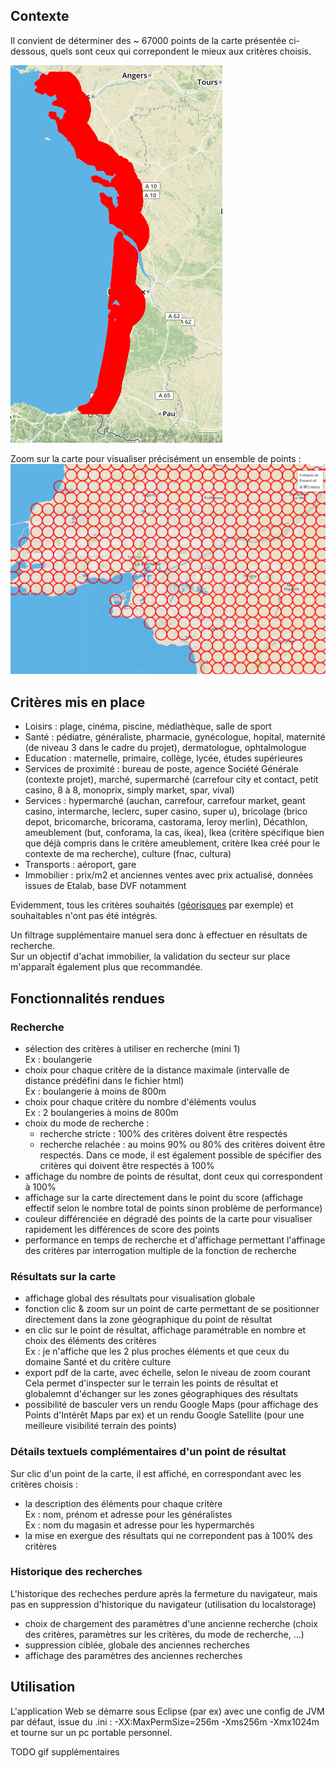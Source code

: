 ## Contexte

Il convient de déterminer des ~ 67000 points de la carte présentée ci-dessous, quels sont ceux qui correpondent le mieux aux critères choisis.

![image of the map all points](/screenshots/screenshot_map_all_points.png "Map avec tous les points de la carte")

Zoom sur la carte pour visualiser précisément un ensemble de points :
![image of the map all points](/screenshots/screenshot_map_all_points_detail_example.png "Zoom sur la map des points de résultat")

## Critères mis en place

  - Loisirs : plage, cinéma, piscine, médiathèque, salle de sport
  - Santé : pédiatre, généraliste, pharmacie, gynécologue, hopital, maternité (de niveau 3 dans le cadre du projet), dermatologue, ophtalmologue
  - Education : maternelle, primaire, collège, lycée, études supérieures
  - Services de proximité : bureau de poste, agence Société Générale (contexte projet), marché, supermarché (carrefour city et contact, petit casino, 8 à 8, monoprix, simply market, spar, vival)
  - Services : hypermarché (auchan, carrefour, carrefour market, geant casino, intermarche, leclerc, super casino, super u), bricolage (brico depot, bricomarche, bricorama, castorama, leroy merlin), Décathlon, ameublement (but, conforama, la cas, ikea), Ikea (critère spécifique bien que déjà compris dans le critère ameublement, critère Ikea créé pour le contexte de ma recherche), culture (fnac, cultura)
  - Transports : aéroport, gare
  - Immobilier : prix/m2 et anciennes ventes avec prix actualisé, données issues de Etalab, base DVF notamment
   
Evidemment, tous les critères souhaités ([géorisques](https://www.georisques.gouv.fr/) par exemple) et souhaitables n'ont pas été intégrés.

Un filtrage supplémentaire manuel sera donc à effectuer en résultats de recherche.  
Sur un objectif d'achat immobilier, la validation du secteur sur place m'apparaît également plus que recommandée.

## Fonctionnalités rendues

### Recherche
  - sélection des critères à utiliser en recherche (mini 1)  
  Ex : boulangerie
  - choix pour chaque critère de la distance maximale (intervalle de distance prédéfini dans le fichier html)    
  Ex : boulangerie à moins de 800m
  - choix pour chaque critère du nombre d'éléments voulus  
  Ex : 2 boulangeries à moins de 800m
  - choix du mode de recherche : 
    - recherche stricte : 100% des critères doivent être respectés
    - recherche relachée : au moins 90% ou 80% des critères doivent être respectés. Dans ce mode, il est également possible de spécifier des critères qui doivent être respectés à 100%  
 - affichage du nombre de points de résultat, dont ceux qui correspondent à 100%
 - affichage sur la carte directement dans le point du score (affichage effectif selon le nombre total de points sinon problème de performance)
 - couleur différenciée en dégradé des points de la carte pour visualiser rapidement les différences de score des points
 - performance en temps de recherche et d'affichage permettant l'affinage des critères par interrogation multiple de la fonction de recherche
 
### Résultats sur la carte
 - affichage global des résultats pour visualisation globale
 - fonction clic & zoom sur un point de carte permettant de se positionner directement dans la zone géographique du point de résultat
 - en clic sur le point de résultat, affichage paramétrable en nombre et choix des éléments des critères  
 Ex : je n'affiche que les 2 plus proches éléments et que ceux du domaine Santé et du critère culture
 - export pdf de la carte, avec échelle, selon le niveau de zoom courant  
 Cela permet d'inspecter sur le terrain les points de résultat et globalemnt d'échanger sur les zones géographiques des résultats 
 - possibilité de basculer vers un rendu Google Maps (pour affichage des Points d'Intérêt Maps par ex) et un rendu Google Satellite (pour une meilleure visibilité terrain des points)

### Détails textuels complémentaires d'un point de résultat
Sur clic d'un point de la carte,  il est affiché, en correspondant avec les critères choisis :
- la description des éléments pour chaque critère  
Ex : nom, prénom et adresse pour les généralistes  
Ex : nom du magasin et adresse pour les hypermarchés
- la mise en exergue des résultats qui ne correpondent pas à 100% des critères

### Historique des recherches
L'historique des recheches perdure après la fermeture du navigateur, mais pas en suppression d'historique du navigateur (utilisation du localstorage)
- choix de chargement des paramètres d'une ancienne recherche (choix des critères, paramètres sur les critères, du mode de recherche, ...)
- suppression ciblée, globale des anciennes recherches
- affichage des paramètres des anciennes recherches

## Utilisation

L'application Web se démarre sous Eclipse (par ex) avec une config de JVM par défaut, issue du .ini :
  -XX:MaxPermSize=256m
  -Xms256m
  -Xmx1024m
et tourne sur un pc portable personnel.

TODO gif supplémentaires
